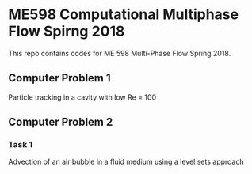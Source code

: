 # ME598 Computational Multiphase Flow Spirng 2018

This repo contains codes for ME 598 Multi-Phase Flow Spring 2018. 

## Computer Problem 1
Particle tracking in a cavity with low Re = 100

## Computer Problem 2
### Task 1
Advection of an air bubble in a fluid medium using a level sets approach
